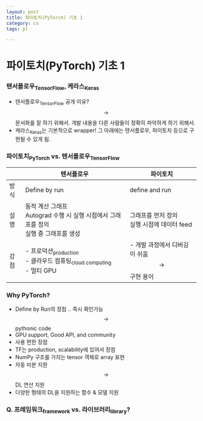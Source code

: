 ```yaml
---
layout: post
title: 파이토치(PyTorch) 기초 1
category: cs
tags: pl

---
```


# 파이토치(PyTorch) 기초 1

### 텐서플로우<sub>TensorFlow</sub>, 케라스<sub>Keras</sub>
- 텐서플로우<sub>TensorFlow</sub> 공개 이유? <br> $$\rightarrow$$ 문서화를 잘 하기 위해서. 개발 내용을 다른 사람들이 정확히 파악하게 하기 위해서.
- 케라스<sub>Keras</sub>는 기본적으로 wrapper!
그 아래에는 텐서플로우, 파이토치 등으로 구현될 수 있게 됨.

### 파이토치<sub>PyTorch</sub> vs. 텐서플로우<sub>TensorFlow</sub>

|  | 텐서플로우 | 파이토치 |
|---|---|---|
|방식|Define by run|define and run|
|설명|동적 계산 그래프<br>Autograd 수행 시 실행 시점에서 그래프를 정의<br>실행 중 그래프를 생성 | 그래프를 먼저 정의<br>실행 시점에 데이터 feed|
|강점|- 프로덕션<sub>production</sub> <br> - 클라우드 컴퓨팅<sub>cloud computing</sub> <br> - 멀티 GPU | - 개발 과정에서 디버깅이 쉬움 <br> $$\rightarrow$$ 구현 용이|


### Why PyTorch?

- Define by Run의 장점 .. 즉시 확인가능 $$\rightarrow$$ pythonic code
- GPU support, Good API, and community
- 사용 편한 장점
- TF는 production, scalability에 있어서 장점
- NumPy 구조를 가지는 tensor 객체로 array 표현
- 자동 미분 지원 $$\rightarrow$$ DL 연산 지원
- 다양한 형태의 DL을 지원하는 함수 & 모델 지원

### Q. 프레임워크<sub>framework</sub> vs. 라이브러리<sub>library</sub>?
